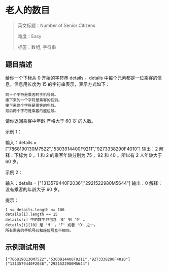 # 老人的数目

> 英文标题：Number of Senior Citizens
> 
> 难度：Easy
> 
> 标签：数组, 字符串
> 

## 题目描述

给你一个下标从 0 开始的字符串 details 。details 中每个元素都是一位乘客的信息，信息用长度为 15 的字符串表示，表示方式如下：


	前十个字符是乘客的手机号码。
	接下来的一个字符是乘客的性别。
	接下来两个字符是乘客的年龄。
	最后两个字符是乘客的座位号。


请你返回乘客中年龄 严格大于 60 岁 的人数。

 

示例 1：


输入：details = ["7868190130M7522","5303914400F9211","9273338290F4010"]
输出：2
解释：下标为 0 ，1 和 2 的乘客年龄分别为 75 ，92 和 40 。所以有 2 人年龄大于 60 岁。


示例 2：


输入：details = ["1313579440F2036","2921522980M5644"]
输出：0
解释：没有乘客的年龄大于 60 岁。


 

提示：


	1 <= details.length <= 100
	details[i].length == 15
	details[i] 中的数字只包含 '0' 到 '9' 。
	details[i][10] 是 'M' ，'F' 或者 'O' 之一。
	所有乘客的手机号码和座位号互不相同。

## 示例测试用例

```
["7868190130M7522","5303914400F9211","9273338290F4010"]
["1313579440F2036","2921522980M5644"]
```


